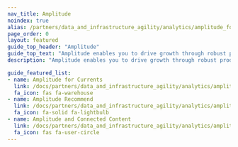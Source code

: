 ```yaml
---
nav_title: Amplitude
noindex: true
alias: /partners/data_and_infrastructure_agility/analytics/amplitude_for_currents/
page_order: 0
layout: featured
guide_top_header: "Amplitude"
guide_top_text: "Amplitude enables you to drive growth through robust product and behavioral analytics. Gain a thorough understanding of exactly what behaviors and traits are common among user segments to inform powerful targeting."
description: "Amplitude enables you to drive growth through robust product and behavioral analytics. Gain a thorough understanding of exactly what behaviors and traits are common among user segments to inform powerful targeting."

guide_featured_list:
- name: Amplitude for Currents
  link: /docs/partners/data_and_infrastructure_agility/analytics/amplitude/amplitude_for_currents/
  fa_icon: fas fa-warehouse
- name: Amplitude Recommend
  link: /docs/partners/data_and_infrastructure_agility/analytics/amplitude/amplitude_audiences/
  fa_icon: fa-solid fa-lightbulb
- name: Amplitude and Connected Content
  link: /docs/partners/data_and_infrastructure_agility/analytics/amplitude/amplitude_user_profile_api/
  fa_icon: fas fa-user-circle
---
```


<br> 
